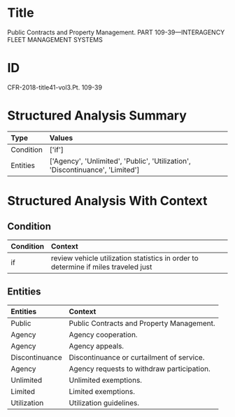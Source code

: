 # Title

 Public Contracts and Property Management. PART 109-39—INTERAGENCY FLEET MANAGEMENT SYSTEMS


# ID

 CFR-2018-title41-vol3.Pt. 109-39


# Structured Analysis Summary

| Type      | Values                                                                        |
|:----------|:------------------------------------------------------------------------------|
| Condition | ['if']                                                                        |
| Entities  | ['Agency', 'Unlimited', 'Public', 'Utilization', 'Discontinuance', 'Limited'] |


# Structured Analysis With Context

 


## Condition

| Condition   | Context                                                                             |
|:------------|:------------------------------------------------------------------------------------|
| if          | review vehicle utilization statistics in order to determine if  miles traveled just |


## Entities

| Entities       | Context                                     |
|:---------------|:--------------------------------------------|
| Public         | Public  Contracts and Property Management.  |
| Agency         | Agency  cooperation.                        |
| Agency         | Agency  appeals.                            |
| Discontinuance | Discontinuance  or curtailment of service.  |
| Agency         | Agency  requests to withdraw participation. |
| Unlimited      | Unlimited  exemptions.                      |
| Limited        | Limited  exemptions.                        |
| Utilization    | Utilization  guidelines.                    |


